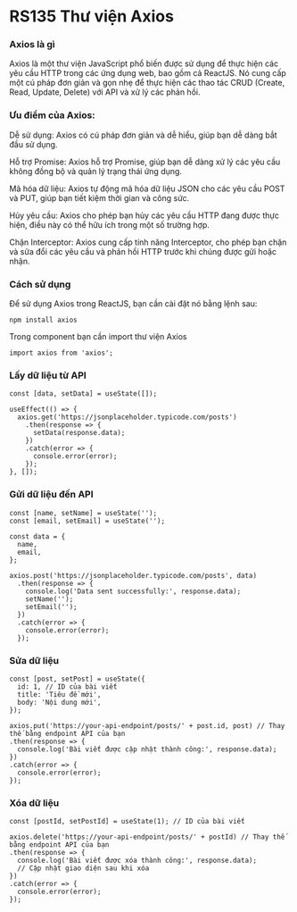 # RS135 Thư viện Axios

### Axios là gì

Axios là một thư viện JavaScript phổ biến được sử dụng để thực hiện các yêu cầu HTTP trong các ứng dụng web, bao gồm cả ReactJS. Nó cung cấp một cú pháp đơn giản và gọn nhẹ để thực hiện các thao tác CRUD (Create, Read, Update, Delete) với API và xử lý các phản hồi.

### Ưu điểm của Axios:

Dễ sử dụng: Axios có cú pháp đơn giản và dễ hiểu, giúp bạn dễ dàng bắt đầu sử dụng.

Hỗ trợ Promise: Axios hỗ trợ Promise, giúp bạn dễ dàng xử lý các yêu cầu không đồng bộ và quản lý trạng thái ứng dụng.

Mã hóa dữ liệu: Axios tự động mã hóa dữ liệu JSON cho các yêu cầu POST và PUT, giúp bạn tiết kiệm thời gian và công sức.

Hủy yêu cầu: Axios cho phép bạn hủy các yêu cầu HTTP đang được thực hiện, điều này có thể hữu ích trong một số trường hợp.

Chặn Interceptor: Axios cung cấp tính năng Interceptor, cho phép bạn chặn và sửa đổi các yêu cầu và phản hồi HTTP trước khi chúng được gửi hoặc nhận.

### Cách sử dụng 

Để sử dụng Axios trong ReactJS, bạn cần cài đặt nó bằng lệnh sau:

```
npm install axios
```

Trong component bạn cần import thư viện Axios

```
import axios from 'axios';
```

### Lấy dữ liệu từ API

```
const [data, setData] = useState([]);

useEffect(() => {
  axios.get('https://jsonplaceholder.typicode.com/posts')
    .then(response => {
      setData(response.data);
    })
    .catch(error => {
      console.error(error);
    });
}, []);
```

### Gửi dữ liệu đến API

```
const [name, setName] = useState('');
const [email, setEmail] = useState('');

const data = {
  name,
  email,
};

axios.post('https://jsonplaceholder.typicode.com/posts', data)
  .then(response => {
    console.log('Data sent successfully:', response.data);
    setName('');
    setEmail('');
  })
  .catch(error => {
    console.error(error);
  });  
```

### Sửa dữ liệu 

```
const [post, setPost] = useState({
  id: 1, // ID của bài viết
  title: 'Tiêu đề mới',
  body: 'Nội dung mới',
});

axios.put('https://your-api-endpoint/posts/' + post.id, post) // Thay thế bằng endpoint API của bạn
.then(response => {
  console.log('Bài viết được cập nhật thành công:', response.data);
})
.catch(error => {
  console.error(error);
});
```

### Xóa dữ liệu

```
const [postId, setPostId] = useState(1); // ID của bài viết

axios.delete('https://your-api-endpoint/posts/' + postId) // Thay thế bằng endpoint API của bạn
.then(response => {
  console.log('Bài viết được xóa thành công:', response.data);
  // Cập nhật giao diện sau khi xóa
})
.catch(error => {
  console.error(error);
});
```

<!-- *Bài tiếp theo [RS134 Thư viện Axios](/lesson/session/session_133_axios.md)* -->